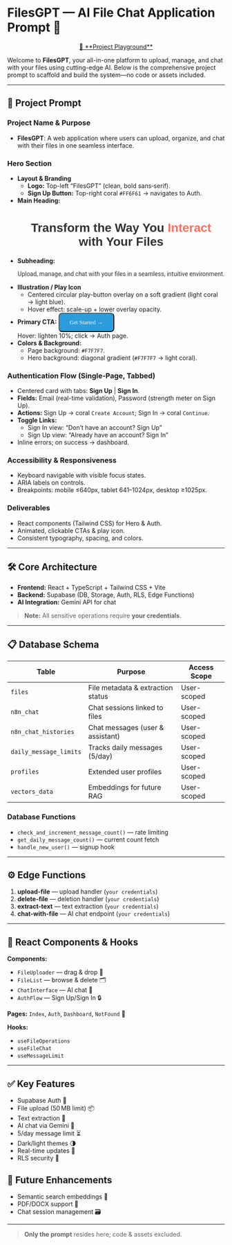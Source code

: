 # FilesGPT — AI File Chat Application Prompt 🚀

<div align="center">
  <a href="https://filesgptaii.lovable.app/">🔗 **Project Playground**</a>
</div>

Welcome to **FilesGPT**, your all-in-one platform to upload, manage, and chat with your files using cutting-edge AI. Below is the comprehensive project prompt to scaffold and build the system—no code or assets included.

---

## 📢 Project Prompt

### Project Name & Purpose
- **FilesGPT**: A web application where users can upload, organize, and chat with their files in one seamless interface.

### Hero Section
- **Layout & Branding**
  - **Logo:** Top-left “FilesGPT” (clean, bold sans‑serif).  
  - **Sign Up Button:** Top-right coral `#FF6F61` → navigates to Auth.
- **Main Heading:**
  <h1 style="font-family:'Montserrat', sans-serif; font-weight:700; color:#333333; text-align:center;">
    Transform the Way You <span style="color:#FF6F61;">Interact</span> with Your Files
  </h1>
- **Subheading:**<br>
  <p style="font-family:'Roboto', sans-serif; font-weight:400; color:#333333; text-align:center;">
    Upload, manage, and chat with your files in a seamless, intuitive environment.
  </p>
- **Illustration / Play Icon**
  - Centered circular play-button overlay on a soft gradient (light coral → light blue).
  - Hover effect: scale-up + lower overlay opacity.
- **Primary CTA:**
  <button style="background:#2D9CDB; color:#FFF; font-family:'Montserrat'; font-weight:500; padding:0.75rem 1.5rem; border-radius:0.5rem;">Get Started →</button>
  <br>Hover: lighten 10%; click → Auth page.
- **Colors & Background:**
  - Page background: `#F7F7F7`.  
  - Hero background: diagonal gradient (`#F7F7F7` → light coral).

### Authentication Flow (Single‑Page, Tabbed)
- Centered card with tabs: **Sign Up** | **Sign In**.
- **Fields:** Email (real-time validation), Password (strength meter on Sign Up).
- **Actions:** Sign Up → coral `Create Account`; Sign In → coral `Continue`.
- **Toggle Links:**
  - Sign In view: “Don’t have an account? Sign Up”
  - Sign Up view: “Already have an account? Sign In”
- Inline errors; on success → dashboard.

### Accessibility & Responsiveness
- Keyboard navigable with visible focus states.
- ARIA labels on controls.
- Breakpoints: mobile ≤640px, tablet 641–1024px, desktop ≥1025px.

### Deliverables
- React components (Tailwind CSS) for Hero & Auth.
- Animated, clickable CTAs & play icon.
- Consistent typography, spacing, and colors.

---

## 🛠️ Core Architecture
- **Frontend:** React + TypeScript + Tailwind CSS + Vite  
- **Backend:** Supabase (DB, Storage, Auth, RLS, Edge Functions)  
- **AI Integration:** Gemini API for chat  

> **Note:** All sensitive operations require **your credentials**.

---

## 📋 Database Schema
| Table                  | Purpose                                        | Access Scope  |
|------------------------|------------------------------------------------|---------------|
| `files`                | File metadata & extraction status              | User-scoped   |
| `n8n_chat`             | Chat sessions linked to files                  | User-scoped   |
| `n8n_chat_histories`   | Chat messages (user & assistant)               | User-scoped   |
| `daily_message_limits` | Tracks daily messages (5/day)                  | User-scoped   |
| `profiles`             | Extended user profiles                         | User-scoped   |
| `vectors_data`         | Embeddings for future RAG                      | User-scoped   |

### Database Functions
- `check_and_increment_message_count()` — rate limiting  
- `get_daily_message_count()` — current count fetch  
- `handle_new_user()` — signup hook

---

## ⚙️ Edge Functions
1. **upload-file** — upload handler (`your credentials`)  
2. **delete-file** — deletion handler (`your credentials`)  
3. **extract-text** — text extraction (`your credentials`)  
4. **chat-with-file** — AI chat endpoint (`your credentials`)

---

## 🧩 React Components & Hooks
**Components:**
- `FileUploader` — drag & drop 📂
- `FileList` — browse & delete 🗂️
- `ChatInterface` — AI chat 💬
- `AuthFlow` — Sign Up/Sign In 🔒

**Pages:** `Index`, `Auth`, `Dashboard`, `NotFound` 🚫

**Hooks:**
- `useFileOperations`  
- `useFileChat`  
- `useMessageLimit`

---

## ✅ Key Features
- Supabase Auth 🔐  
- File upload (50 MB limit) 📦  
- Text extraction 📄  
- AI chat via Gemini 🤖  
- 5/day message limit ⏳  
- Dark/light themes 🌗  
- Real-time updates 🔄  
- RLS security 👮

## 🔄 Future Enhancements
- Semantic search embeddings 🔮  
- PDF/DOCX support 📑  
- Chat session management 🗃️

---

> **Only the prompt** resides here; code & assets excluded.
